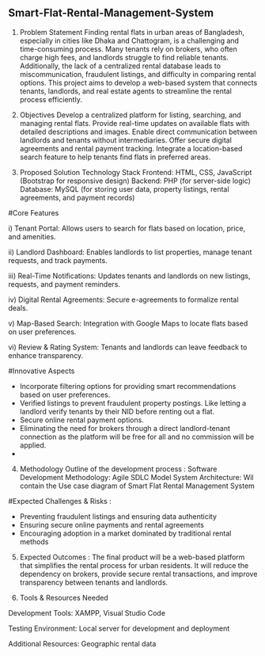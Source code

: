 ## Smart-Flat-Rental-Management-System
1. Problem Statement
Finding rental flats in urban areas of Bangladesh, especially in cities like Dhaka and Chattogram, is a challenging and time-consuming process. Many tenants rely on brokers, who often charge high fees, and landlords struggle to find reliable tenants. Additionally, the lack of a centralized rental database leads to miscommunication, fraudulent listings, and difficulty in comparing rental options. This project aims to develop a web-based system that connects tenants, landlords, and real estate agents to streamline the rental process efficiently.

2. Objectives
Develop a centralized platform for listing, searching, and managing rental flats.
Provide real-time updates on available flats with detailed descriptions and images.
Enable direct communication between landlords and tenants without intermediaries.
Offer secure digital agreements and rental payment tracking.
Integrate a location-based search feature to help tenants find flats in preferred areas.

3. Proposed Solution
Technology Stack
Frontend: HTML, CSS, JavaScript (Bootstrap for responsive design)
Backend: PHP (for server-side logic)
Database: MySQL (for storing user data, property listings, rental agreements, and payment records)

#Core Features 

i) Tenant Portal: Allows users to search for flats based on location, price, and amenities.

ii) Landlord Dashboard: Enables landlords to list properties, manage tenant requests, and track payments.

iii) Real-Time Notifications: Updates tenants and landlords on new listings, requests, and payment reminders.

iv) Digital Rental Agreements: Secure e-agreements to formalize rental deals.

v) Map-Based Search: Integration with Google Maps to locate flats based on user preferences.

vi) Review & Rating System: Tenants and landlords can leave feedback to enhance transparency.

#Innovative Aspects 
- Incorporate filtering options for providing smart recommendations based on user preferences.
- Verified listings to prevent fraudulent property postings. Like letting a landlord verify tenants by their NID before renting out a flat.
- Secure online rental payment options.
- Eliminating the need for brokers through a direct landlord-tenant connection as the platform will be free for all and no commission will be applied.
- 
4. Methodology
Outline of the development process :
Software Development Methodology: Agile SDLC Model
System Architecture: Wil contain the Use case diagram of Smart Flat Rental Management System

#Expected Challenges & Risks : 
- Preventing fraudulent listings and ensuring data authenticity
- Ensuring secure online payments and rental agreements
- Encouraging adoption in a market dominated by traditional rental methods

5. Expected Outcomes :
The final product will be a web-based platform that simplifies the rental process for urban residents. It will reduce the dependency on brokers, provide secure rental transactions, and improve transparency between tenants and landlords.

6. Tools & Resources Needed
   
Development Tools: XAMPP, Visual Studio Code

Testing Environment: Local server for development and deployment

Additional Resources: Geographic rental data
